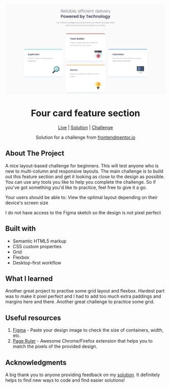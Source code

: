 ![Four card feature section](./images/project%20preview.png?raw=true)

<h1 align="center">Four card feature section</h1>

<div align="center">

[Live](https://wiseweb-works.github.io/four-card-feature-section/)
| [Solution](https://www.frontendmentor.io/solutions/four-card-feature-section-l8hHi1P9Vk)
| [Challenge](https://www.frontendmentor.io/challenges/four-card-feature-section-weK1eFYK)

Solution for a challenge from [frontendmentor.io](https://www.frontendmentor.io/)

</div>

## About The Project

A nice layout-based challenge for beginners. This will test anyone who is new to multi-column and responsive layouts.
The main challenge is to build out this feature section and get it looking as close to the design as possible.
You can use any tools you like to help you complete the challenge. So if you've got something you'd like to practice, feel free to give it a go.

Your users should be able to:
View the optimal layout depending on their device's screen size

I do not have access to the Figma sketch so the design is not pixel perfect

## Built with

- Semantic HTML5 markup
- CSS custom properties
- Grid
- Flexbox
- Desktop-first workflow

## What I learned

Another great project to practise some grid layout and flexbox. Hardest part was to make it pixel perfect and I had to add too much extra paddings and margins here and there. Another great challenge to practice some grid.

## Useful resources

1. [Figma](https://www.figma.com/) - Paste your design image to check the size of containers, width, etc.
2. <a href="https://mybrowseraddon.com/page-ruler.html">Page Ruler</a> - Awesome Chrome/Firefox extension that helps you to match the pixels of the provided design.

## Acknowledgments

A big thank you to anyone providing feedback on my [solution](https://www.frontendmentor.io/solutions/four-card-feature-section-l8hHi1P9Vk). It definitely helps to find new ways to code and find easier solutions!
